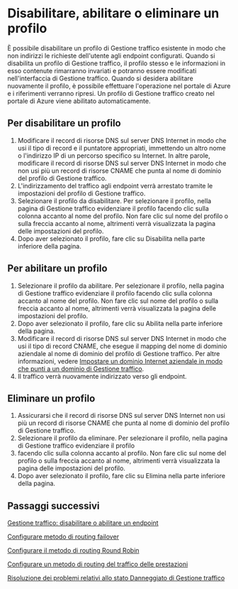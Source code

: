 <properties
   pageTitle="Disabilitare, abilitare o eliminare un profilo di Gestione traffico | Microsoft Azure"
   description="Questo articolo illustrerà l'uso dei profili di Gestione traffico."
   services="traffic-manager"
   documentationCenter="na"
   authors="sdwheeler"
   manager="carmonm"
   editor="tysonn" />
<tags 
   ms.service="traffic-manager"
   ms.devlang="na"
   ms.topic="article"
   ms.tgt_pltfrm="na"
   ms.workload="infrastructure-services"   
   ms.date="06/10/2016"
   ms.author="sewhee" />  

# Disabilitare, abilitare o eliminare un profilo


È possibile disabilitare un profilo di Gestione traffico esistente in modo che non indirizzi le richieste dell'utente agli endpoint configurati. Quando si disabilita un profilo di Gestione traffico, il profilo stesso e le informazioni in esso contenute rimarranno invariati e potranno essere modificati nell'interfaccia di Gestione traffico. Quando si desidera abilitare nuovamente il profilo, è possibile effettuare l'operazione nel portale di Azure e i riferimenti verranno ripresi. Un profilo di Gestione traffico creato nel portale di Azure viene abilitato automaticamente.

## Per disabilitare un profilo

1. Modificare il record di risorse DNS sul server DNS Internet in modo che usi il tipo di record e il puntatore appropriati, immettendo un altro nome o l'indirizzo IP di un percorso specifico su Internet. In altre parole, modificare il record di risorse DNS sul server DNS Internet in modo che non usi più un record di risorse CNAME che punta al nome di dominio del profilo di Gestione traffico.
1. L'indirizzamento del traffico agli endpoint verrà arrestato tramite le impostazioni del profilo di Gestione traffico.
1. Selezionare il profilo da disabilitare. Per selezionare il profilo, nella pagina di Gestione traffico evidenziare il profilo facendo clic sulla colonna accanto al nome del profilo. Non fare clic sul nome del profilo o sulla freccia accanto al nome, altrimenti verrà visualizzata la pagina delle impostazioni del profilo.
1. Dopo aver selezionato il profilo, fare clic su Disabilita nella parte inferiore della pagina.

## Per abilitare un profilo

1. Selezionare il profilo da abilitare. Per selezionare il profilo, nella pagina di Gestione traffico evidenziare il profilo facendo clic sulla colonna accanto al nome del profilo. Non fare clic sul nome del profilo o sulla freccia accanto al nome, altrimenti verrà visualizzata la pagina delle impostazioni del profilo.
1. Dopo aver selezionato il profilo, fare clic su Abilita nella parte inferiore della pagina.
1. Modificare il record di risorse DNS sul server DNS Internet in modo che usi il tipo di record CNAME, che esegue il mapping del nome di dominio aziendale al nome di dominio del profilo di Gestione traffico. Per altre informazioni, vedere [Impostare un dominio Internet aziendale in modo che punti a un dominio di Gestione traffico](traffic-manager-point-internet-domain.md).
1. Il traffico verrà nuovamente indirizzato verso gli endpoint.

## Eliminare un profilo


1. Assicurarsi che il record di risorse DNS sul server DNS Internet non usi più un record di risorse CNAME che punta al nome di dominio del profilo di Gestione traffico.
1. Selezionare il profilo da eliminare. Per selezionare il profilo, nella pagina di Gestione traffico evidenziare il profilo
1. facendo clic sulla colonna accanto al profilo. Non fare clic sul nome del profilo o sulla freccia accanto al nome, altrimenti verrà visualizzata la pagina delle impostazioni del profilo.
1. Dopo aver selezionato il profilo, fare clic su Elimina nella parte inferiore della pagina.

## Passaggi successivi

[Gestione traffico: disabilitare o abilitare un endpoint](disable-or-enable-an-endpoint.md)

[Configurare metodo di routing failover](traffic-manager-configure-failover-routing-method.md)

[Configurare il metodo di routing Round Robin](traffic-manager-configure-round-robin-routing-method.md)

[Configurare un metodo di routing del traffico delle prestazioni](traffic-manager-configure-performance-routing-method.md)

[Risoluzione dei problemi relativi allo stato Danneggiato di Gestione traffico](traffic-manager-troubleshooting-degraded.md)

<!---HONumber=AcomDC_0824_2016-->